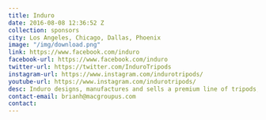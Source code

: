 ```yaml
---
title: Induro
date: 2016-08-08 12:36:52 Z
collection: sponsors
city: Los Angeles, Chicago, Dallas, Phoenix
image: "/img/download.png"
link: https://www.facebook.com/induro
facebook-url: https://www.facebook.com/induro
twitter-url: https://twitter.com/InduroTripods
instagram-url: https://www.instagram.com/indurotripods/
youtube-url: https://www.instagram.com/indurotripods/
desc: Induro designs, manufactures and sells a premium line of tripods, monopods and related accessories. Professional and aspiring professional photographers and filmmakers use Induro products worldwide. Induro’s U.S. based design team ensures that its distinctive Stealth Carbon Fiber tripods offer the highest quality, craftsman-like attention to detail and exceptional value. Induro products are exclusively distributed by MAC Group in the USA.          
contact-email: brianh@macgroupus.com
contact:
---
```

